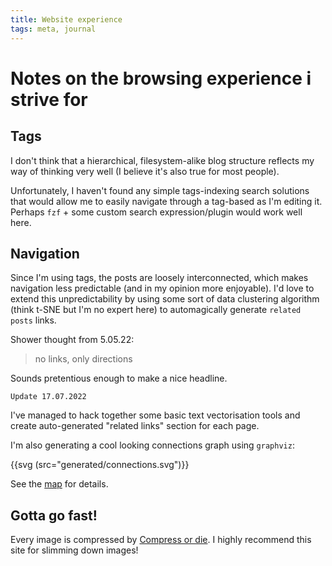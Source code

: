 ```yaml
---
title: Website experience
tags: meta, journal
---
```


# Notes on the browsing experience i strive for

## Tags

I don't think that a hierarchical, filesystem-alike blog structure reflects my
way of thinking very well (I believe it's also true for most people).

Unfortunately, I haven't found any simple tags-indexing search solutions that
would allow me to easily navigate through a tag-based as I'm editing it.
Perhaps `fzf` + some custom search expression/plugin would work well here.

## Navigation

Since I'm using tags, the posts are loosely interconnected, which makes
navigation less predictable (and in my opinion more enjoyable). I'd love to
extend this unpredictability by using some sort of data clustering algorithm
(think t-SNE but I'm no expert here) to automagically generate `related posts`
links.

Shower thought from 5.05.22:

> no links, only directions

Sounds pretentious enough to make a nice headline.

```
Update 17.07.2022
```

I've managed to hack together some basic text vectorisation tools
and create auto-generated "related links" section for each page.

I'm also generating a cool looking connections graph using `graphviz`:

{{svg (src="generated/connections.svg")}}

See the [map](/map) for details.

## Gotta go fast!

Every image is compressed by [Compress or die](https://compress-or-die.com). I
highly recommend this site for slimming down images!
